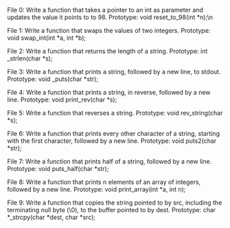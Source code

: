 File 0: Write a function that takes a pointer to an int as parameter and updates the value it points to to 98.
Prototype: void reset_to_98(int *n);\n 

File 1: Write a function that swaps the values of two integers.
Prototype: void swap_int(int *a, int *b);

File 2: Write a function that returns the length of a string.
Prototype: int _strlen(char *s);

File 3: Write a function that prints a string, followed by a new line, to stdout.
Prototype: void _puts(char *str);

File 4: Write a function that prints a string, in reverse, followed by a new line.
Prototype: void print_rev(char *s);

File 5: Write a function that reverses a string.
Prototype: void rev_string(char *s);

File 6: Write a function that prints every other character of a string, starting with the first character, followed by a new line.
Prototype: void puts2(char *str);

File 7: Write a function that prints half of a string, followed by a new line.
Prototype: void puts_half(char *str);

File 8: Write a function that prints n elements of an array of integers, followed by a new line.
Prototype: void print_array(int *a, int n);

File 9: Write a function that copies the string pointed to by src, including the terminating null byte (\0), to the buffer pointed to by dest.
Prototype: char *_strcpy(char *dest, char *src); 
